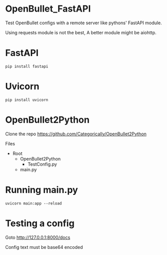 # OpenBullet_FastAPI
Test OpenBullet configs with a remote server like pythons' FastAPI module.

Using requests module is not the best, A better module might be aiohttp.

# FastAPI
```pip install fastapi```

# Uvicorn
```pip install uvicorn```

# OpenBullet2Python

Clone the repo https://github.com/Categorically/OpenBullet2Python

Files
- Root
  - OpenBullet2Python
      - TestConfig.py
  - main.py
 
# Running main.py
```uvicorn main:app --reload```

# Testing a config
Goto http://127.0.0.1:8000/docs

Config text must be base64 encoded
 
